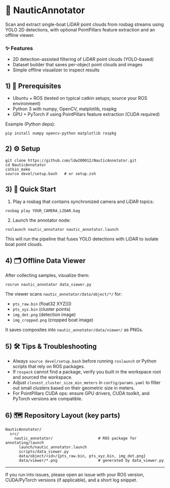 # 🚢 NauticAnnotator

Scan and extract single-boat LiDAR point clouds from rosbag streams using YOLO 2D detections, with optional PointPillars feature extraction and an offline viewer.

### ✨ Features
- 2D detection-assisted filtering of LiDAR point clouds (YOLO-based)
- Dataset builder that saves per-object point clouds and images
- Simple offline visualizer to inspect results

## 1) 🧰 Prerequisites
- Ubuntu + ROS (tested on typical catkin setups; source your ROS environment)
- Python 3 with numpy, OpenCV, matplotlib, rospkg
- GPU + PyTorch if using PointPillars feature extraction (CUDA required)

Example (Python deps):
```
pip install numpy opencv-python matplotlib rospkg
```

## 2) ⚙️ Setup
```
git clone https://github.com/ldw200012/NauticAnnotator.git
cd NauticAnnotator
catkin_make
source devel/setup.bash   # or setup.zsh
```

## 3) 🚀 Quick Start
1. Play a rosbag that contains synchronized camera and LiDAR topics:
```
rosbag play YOUR_CAMERA_LIDAR.bag
```
2. Launch the annotator node:
```
roslaunch nautic_annotator nautic_annotator.launch
```

This will run the pipeline that fuses YOLO detections with LiDAR to isolate boat point clouds.

## 4) 🗂️ Offline Data Viewer
After collecting samples, visualize them:
```
rosrun nautic_annotator data_viewer.py
```
The viewer scans `nautic_annotator/data/object/*/` for:
- `pts_raw.bin` (float32 XYZ[I])
- `pts_xyz.bin` (cluster points)
- `img_det.png` (detection image)
- `img_cropped.png` (cropped boat image)

It saves composites into `nautic_annotator/data/viewer/` as PNGs.

## 5) 🛠️ Tips & Troubleshooting
- Always `source devel/setup.bash` before running `roslaunch` or Python scripts that rely on ROS packages.
- If `rospack` cannot find a package, verify you built in the workspace root and sourced the workspace.
- Adjust `closest_cluster_size_min_meters` in `config/params.yaml` to filter out small clusters based on their geometric size in meters.
- For PointPillars CUDA ops: ensure GPU drivers, CUDA toolkit, and PyTorch versions are compatible.

## 6) 🗺️ Repository Layout (key parts)
```
NauticAnnotator/
  src/
    nautic_annotator/                    # ROS package for annotating/launch
      launch/nautic_annotator.launch
      scripts/data_viewer.py
      data/object/<id>/{pts_raw.bin, pts_xyz.bin, img_det.png}
      data/viewer/*.png                  # generated by data_viewer.py
```

---

If you run into issues, please open an issue with your ROS version, CUDA/PyTorch versions (if applicable), and a short log snippet.